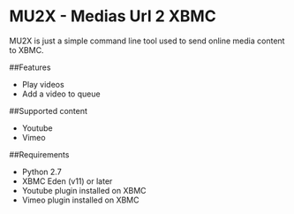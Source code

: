 MU2X - Medias Url 2 XBMC
====

MU2X is just a simple command line tool used to send online media content to XBMC.

##Features

* Play videos
* Add a video to queue

##Supported content

* Youtube
* Vimeo

##Requirements

* Python 2.7
* XBMC Eden (v11) or later
* Youtube plugin installed on XBMC
* Vimeo plugin installed on XBMC

